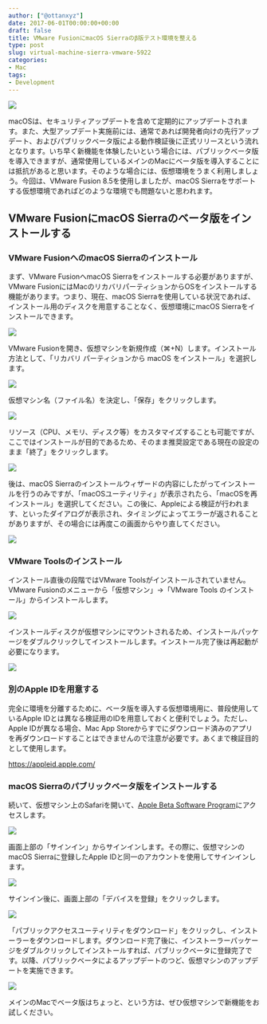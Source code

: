 ```yaml
---
author: ["@ottanxyz"]
date: 2017-06-01T00:00:00+00:00
draft: false
title: VMware FusionにmacOS Sierraのβ版テスト環境を整える
type: post
slug: virtual-machine-sierra-vmware-5922
categories:
- Mac
tags:
- Development
---
```


![](/uploads/2017/06/170601-592fa9c8643af.jpg)

macOSは、セキュリティアップデートを含めて定期的にアップデートされます。また、大型アップデート実施前には、通常であれば開発者向けの先行アップデート、およびパブリックベータ版による動作検証後に正式リリースという流れとなります。いち早く新機能を体験したいという場合には、パブリックベータ版を導入できますが、通常使用しているメインのMacにベータ版を導入することには抵抗があると思います。そのような場合には、仮想環境をうまく利用しましょう。今回は、VMware Fusion 8.5を使用しましたが、macOS Sierraをサポートする仮想環境であればどのような環境でも問題ないと思われます。

## VMware FusionにmacOS Sierraのベータ版をインストールする

### VMware FusionへのmacOS Sierraのインストール

まず、VMware FusionへmacOS Sierraをインストールする必要がありますが、VMware FusionにはMacのリカバリパーティションからOSをインストールする機能があります。つまり、現在、macOS Sierraを使用している状況であれば、インストール用のディスクを用意することなく、仮想環境にmacOS Sierraをインストールできます。

![](/uploads/2017/06/170601-592fa9d3555f4.png)

VMware Fusionを開き、仮想マシンを新規作成（⌘+N）します。インストール方法として、「リカバリ パーティションから macOS をインストール」を選択します。

![](/uploads/2017/06/170601-592fa9e00e5e0.png)

仮想マシン名（ファイル名）を決定し、「保存」をクリックします。

![](/uploads/2017/06/170601-592fa9e757e05.png)

リソース（CPU、メモリ、ディスク等）をカスタマイズすることも可能ですが、ここではインストールが目的であるため、そのまま推奨設定である現在の設定のまま「終了」をクリックします。

![](/uploads/2017/06/170601-592fa9f24ea1d.png)

後は、macOS Sierraのインストールウィザードの内容にしたがってインストールを行うのみですが、「macOSユーティリティ」が表示されたら、「macOSを再インストール」を選択してください。この後に、Appleによる検証が行われます、といったダイアログが表示され、タイミングによってエラーが返されることがありますが、その場合には再度この画面からやり直してください。

![](/uploads/2017/06/170601-592fbbb89dfc2.png)

### VMware Toolsのインストール

インストール直後の段階ではVMware Toolsがインストールされていません。VMware Fusionのメニューから「仮想マシン」→「VMware Tools のインストール」からインストールします。

![](/uploads/2017/06/170601-592fbbeed4987.png)

インストールディスクが仮想マシンにマウントされるため、インストールパッケージをダブルクリックしてインストールします。インストール完了後は再起動が必要になります。

![](/uploads/2017/06/170601-592fbc2f11b9f.png)

### 別のApple IDを用意する

完全に環境を分離するために、ベータ版を導入する仮想環境用に、普段使用しているApple IDとは異なる検証用のIDを用意しておくと便利でしょう。ただし、Apple IDが異なる場合、Mac App Storeからすでにダウンロード済みのアプリを再ダウンロードすることはできませんので注意が必要です。あくまで検証目的として使用します。

<https://appleid.apple.com/>

### macOS Sierraのパブリックベータ版をインストールする

続いて、仮想マシン上のSafariを開いて、[Apple Beta Software Program](https://beta.apple.com/sp/ja/betaprogram/)にアクセスします。

![](/uploads/2017/06/170601-592fbcea7fed1.png)

画面上部の「サインイン」からサインインします。その際に、仮想マシンのmacOS Sierraに登録したApple IDと同一のアカウントを使用してサインインします。

![](/uploads/2017/06/170601-592fbd50eed74.png)

サインイン後に、画面上部の「デバイスを登録」をクリックします。

![](/uploads/2017/06/170601-592fbd85e01c9.png)

「パブリックアクセスユーティリティをダウンロード」をクリックし、インストーラーをダウンロードします。ダウンロード完了後に、インストーラーパッケージをダブルクリックしてインストールすれば、パブリックベータに登録完了です。以降、パブリックベータによるアップデートのつど、仮想マシンのアップデートを実施できます。

![](/uploads/2017/06/170601-592fbe24b8137.png)

メインのMacでベータ版はちょっと、という方は、ぜひ仮想マシンで新機能をお試しください。
